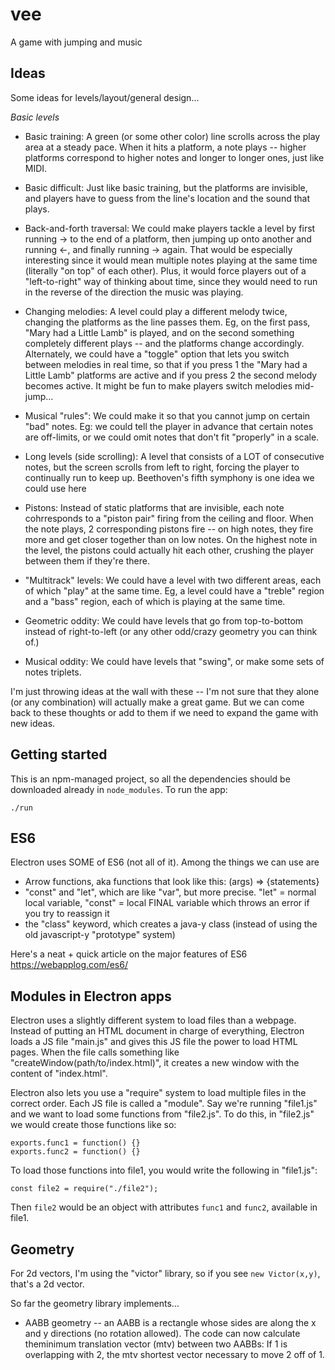 # vee
A game with jumping and music

## Ideas

Some ideas for levels/layout/general design...

*Basic levels*

* Basic training: A green (or some other color) line scrolls across the play area at a steady pace. When it hits a platform, a note plays -- higher platforms correspond to higher notes and longer to longer ones, just like MIDI.

* Basic difficult: Just like basic training, but the platforms are invisible, and players have to guess from the line's location and the sound that plays.

* Back-and-forth traversal: We could make players tackle a level by first running -> to the end of a platform, then jumping up onto another and running <-, and finally running -> again. That would be especially interesting since it would mean multiple notes playing at the same time (literally "on top" of each other). Plus, it would force players out of a "left-to-right" way of thinking about time, since they would need to run in the reverse of the direction the music was playing.

* Changing melodies: A level could play a different melody twice, changing the platforms as the line passes them. Eg, on the first pass, "Mary had a Little Lamb" is played, and on the second something completely different plays -- and the platforms change accordingly. Alternately, we could have a "toggle" option that lets you switch between melodies in real time, so that if you press 1 the "Mary had a Little Lamb" platforms are active and if you press 2 the second melody becomes active. It might be fun to make players switch melodies mid-jump...

* Musical "rules": We could make it so that you cannot jump on certain "bad" notes. Eg: we could tell the player in advance that certain notes are off-limits, or we could omit notes that don't fit "properly" in a scale.

* Long levels (side scrolling): A level that consists of a LOT of consecutive notes, but the screen scrolls from left to right, forcing the player to continually run to keep up. Beethoven's fifth symphony is one idea we could use here

* Pistons: Instead of static platforms that are invisible, each note cohrresponds to a "piston pair" firing from the ceiling and floor. When the note plays, 2 corresponding pistons fire -- on high notes, they fire more and get closer together than on low notes. On the highest note in the level, the pistons could actually hit each other, crushing the player between them if they're there.

* "Multitrack" levels: We could have a level with two different areas, each of which "play" at the same time. Eg, a level could have a "treble" region and a "bass" region, each of which is playing at the same time.

* Geometric oddity: We could have levels that go from top-to-bottom instead of right-to-left (or any other odd/crazy geometry you can think of.)

* Musical oddity: We could have levels that "swing", or make some sets of notes triplets.

I'm just throwing ideas at the wall with these -- I'm not sure that they alone (or any combination) will actually make a great game. But we can come back to these thoughts or add to them if we need to expand the game with new ideas.

## Getting started

This is an npm-managed project, so all the dependencies should be downloaded already in `node_modules`. To run the app:
```
./run
```

## ES6

Electron uses SOME of ES6 (not all of it). Among the things we can use are
* Arrow functions, aka functions that look like this: (args) => {statements}
* "const" and "let", which are like "var", but more precise. "let" = normal local variable, "const" = local FINAL variable which throws an error if you try to reassign it
* the "class" keyword, which creates a java-y class (instead of using the old javascript-y "prototype" system)

Here's a neat + quick article on the major features of ES6 https://webapplog.com/es6/

## Modules in Electron apps

Electron uses a slightly different system to load files than a webpage. Instead of putting an HTML document in charge of everything, Electron loads a JS file "main.js" and gives this JS file the power to load HTML pages. When the file calls something like "createWindow(path/to/index.html)", it creates a new window with the content of "index.html".

Electron also lets you use a "require" system to load multiple files in the correct order. Each JS file is called a "module". Say we're running "file1.js" and we want to load some functions from "file2.js". To do this, in "file2.js" we would create those functions like so:
```
exports.func1 = function() {}
exports.func2 = function() {}
```

To load those functions into file1, you would write the following in "file1.js":
```
const file2 = require("./file2");
```

Then `file2` would be an object with attributes `func1` and `func2`, available in file1.

## Geometry

For 2d vectors, I'm using the "victor" library, so if you see `new Victor(x,y)`, that's a 2d vector.

So far the geometry library implements...
* AABB geometry -- an AABB is a rectangle whose sides are along the x and y directions (no rotation allowed). The code can now calculate theminimum translation vector (mtv) between two AABBs: If 1 is overlapping with 2, the mtv shortest vector necessary to move 2 off of 1.
